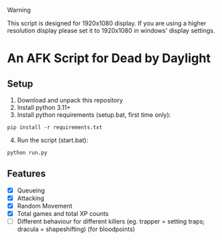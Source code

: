 > [!WARNING]  
> This script is designed for 1920x1080 display. If you are using a higher resolution display please set it to 1920x1080 in windows' display settings.

# An AFK Script for Dead by Daylight

## Setup
1. Download and unpack this repository
2. Install python 3.11+
3. Install python requirements (setup.bat, first time only):
```
pip install -r requirements.txt
```
4. Run the script (start.bat):
```
python run.py
```

## Features
- [X] Queueing
- [X] Attacking
- [X] Random Movement
- [X] Total games and total XP counts
- [ ] Different behaviour for different killers (eg. trapper = setting traps; dracula = shapeshifting) (for bloodpoints)